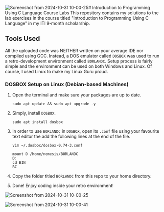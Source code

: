 ![Screenshot from 2024-10-31 10-00-25](https://github.com/user-attachments/assets/69f32b33-aa00-409d-9c07-c325fbddd3af)# Introduction to Programming Using C Language Course Labs
This repository contains my solutions to the lab exercises in the course titled "Introduction to Programming Using C Language" in my ITI 9-month scholarship.

## Tools Used
All the uploaded code was NEITHER written on your average IDE nor compiled using GCC. Instead, a DOS emulator called `DOSBOX` was used to run a retro-development environment called `BORLANDC`. Setup process is fairly simple and the environment can be used on both Windows and Linux. Of course, I used Linux to make my Linux Guru proud.

### DOSBOX Setup on Linux (Debian-based Machines)

1. Open the terminal and make sure your packages are up to date.
   ```
   sudo apt update && sudo apt upgrade -y
   ```
   
1. Simply, install `DOSBOX`.
   ```
   sudo apt install dosbox
   ```

1. In order to use `BORLANDC` in `DOSBOX`, open its `.conf` file using your favourite text editor the add the following lines at the end of the file.
   ```
   vim ~/.dosbox/dosbox-0.74-3.conf
   ```

   ```
   mount D /home/nemesis/BORLANDC
   D:
   cd BIN
   BC
   ```

1. Copy the folder titled `BORLANDC` from this repo to your home directory.

1. Done! Enjoy coding inside your retro environment!


![Screenshot from 2024-10-31 10-00-25](https://github.com/user-attachments/assets/bc410c16-bc88-4c24-85a6-345158a3929f)


![Screenshot from 2024-10-31 10-00-41](https://github.com/user-attachments/assets/ed9caf3e-ea15-4cd0-a36f-89bdbbf1e80a)



